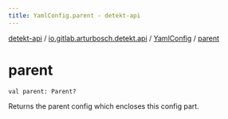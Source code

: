 ```yaml
---
title: YamlConfig.parent - detekt-api
---
```


[detekt-api](../../index.html) / [io.gitlab.arturbosch.detekt.api](../index.html) / [YamlConfig](index.html) / [parent](./parent.html)

# parent

`val parent: Parent?`

Returns the parent config which encloses this config part.

